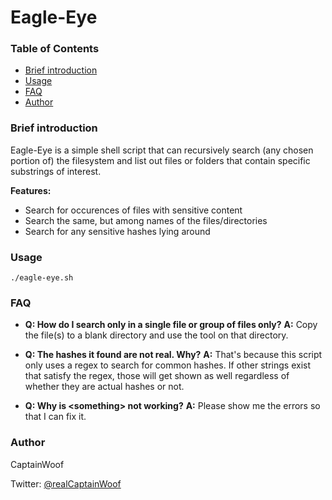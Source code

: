# Eagle-Eye

### Table of Contents
  - [Brief introduction](#brief-introduction)
  - [Usage](#usage)
  - [FAQ](#faq)
  - [Author](#author)

### Brief introduction
Eagle-Eye is a simple shell script that can recursively search (any chosen portion of) the filesystem and list out files or folders that contain specific substrings of interest.

**Features:**
  - Search for occurences of files with sensitive content
  - Search the same, but among names of the files/directories
  - Search for any sensitive hashes lying around

### Usage
`./eagle-eye.sh`

### FAQ
- **Q: How do I search only in a single file or group of files only?**
  **A:** Copy the file(s) to a blank directory and use the tool on that directory.

- **Q: The hashes it found are not real. Why?**
  **A:** That's because this script only uses a regex to search for common hashes. If other strings exist that satisfy the regex, those will get shown as well regardless of whether they are actual hashes or not.
- **Q: Why is \<something\> not working?**
  **A:** Please show me the errors so that I can fix it.

### Author

CaptainWoof

Twitter: [@realCaptainWoof](https://www.twitter.com/realCaptainWoof)
